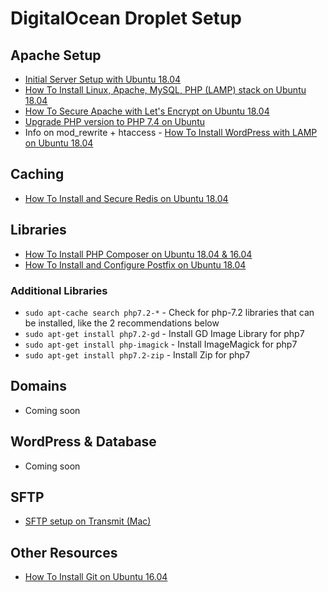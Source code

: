 # DigitalOcean Droplet Setup

## Apache Setup

- [Initial Server Setup with Ubuntu 18.04](https://www.digitalocean.com/community/tutorials/initial-server-setup-with-ubuntu-18-04)
- [How To Install Linux, Apache, MySQL, PHP (LAMP) stack on Ubuntu 18.04](https://www.digitalocean.com/community/tutorials/how-to-install-linux-apache-mysql-php-lamp-stack-ubuntu-18-04)
- [How To Secure Apache with Let's Encrypt on Ubuntu 18.04](https://www.digitalocean.com/community/tutorials/how-to-secure-apache-with-let-s-encrypt-on-ubuntu-18-04)
- [Upgrade PHP version to PHP 7.4 on Ubuntu](https://www.cloudbooklet.com/upgrade-php-version-to-php-7-4-on-ubuntu/)
- Info on mod_rewrite + htaccess - [How To Install WordPress with LAMP on Ubuntu 18.04](https://www.digitalocean.com/community/tutorials/how-to-install-wordpress-with-lamp-on-ubuntu-18-04)

## Caching

- [How To Install and Secure Redis on Ubuntu 18.04](https://www.digitalocean.com/community/tutorials/how-to-install-and-secure-redis-on-ubuntu-18-04#prerequisites)

## Libraries

- [How To Install PHP Composer on Ubuntu 18.04 & 16.04](https://tecadmin.net/install-php-composer-on-ubuntu/)
- [How To Install and Configure Postfix on Ubuntu 18.04](https://www.digitalocean.com/community/tutorials/how-to-install-and-configure-postfix-on-ubuntu-18-04)

### Additional Libraries

- `sudo apt-cache search php7.2-*` - Check for php-7.2 libraries that can be installed, like the 2 recommendations below
- `sudo apt-get install php7.2-gd` - Install GD Image Library for php7
- `sudo apt-get install php-imagick` - Install ImageMagick for php7
- `sudo apt-get install php7.2-zip` - Install Zip for php7

## Domains

- Coming soon

## WordPress & Database

- Coming soon

## SFTP

- [SFTP setup on Transmit (Mac)](https://www.digitalocean.com/community/questions/sftp-setup-on-transmit-mac)

## Other Resources

- [How To Install Git on Ubuntu 16.04](https://www.digitalocean.com/community/tutorials/how-to-install-git-on-ubuntu-16-04)
